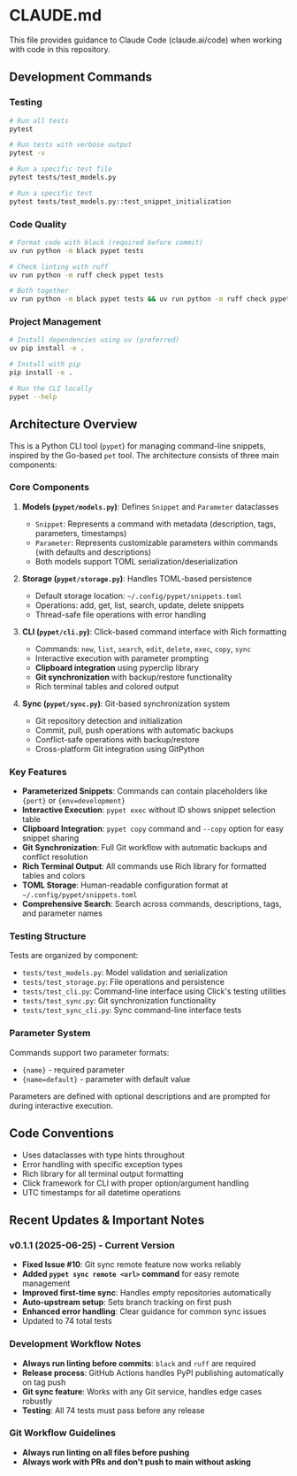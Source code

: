 # CLAUDE.md

This file provides guidance to Claude Code (claude.ai/code) when working with code in this repository.

## Development Commands

### Testing
```bash
# Run all tests
pytest

# Run tests with verbose output
pytest -v

# Run a specific test file
pytest tests/test_models.py

# Run a specific test
pytest tests/test_models.py::test_snippet_initialization
```

### Code Quality
```bash
# Format code with black (required before commit)
uv run python -m black pypet tests

# Check linting with ruff
uv run python -m ruff check pypet tests

# Both together
uv run python -m black pypet tests && uv run python -m ruff check pypet tests
```

### Project Management
```bash
# Install dependencies using uv (preferred)
uv pip install -e .

# Install with pip
pip install -e .

# Run the CLI locally
pypet --help
```

## Architecture Overview

This is a Python CLI tool (`pypet`) for managing command-line snippets, inspired by the Go-based `pet` tool. The architecture consists of three main components:

### Core Components

1. **Models (`pypet/models.py`)**: Defines `Snippet` and `Parameter` dataclasses
   - `Snippet`: Represents a command with metadata (description, tags, parameters, timestamps)
   - `Parameter`: Represents customizable parameters within commands (with defaults and descriptions)
   - Both models support TOML serialization/deserialization

2. **Storage (`pypet/storage.py`)**: Handles TOML-based persistence
   - Default storage location: `~/.config/pypet/snippets.toml`
   - Operations: add, get, list, search, update, delete snippets
   - Thread-safe file operations with error handling

3. **CLI (`pypet/cli.py`)**: Click-based command interface with Rich formatting
   - Commands: `new`, `list`, `search`, `edit`, `delete`, `exec`, `copy`, `sync`
   - Interactive execution with parameter prompting
   - **Clipboard integration** using pyperclip library
   - **Git synchronization** with backup/restore functionality
   - Rich terminal tables and colored output

4. **Sync (`pypet/sync.py`)**: Git-based synchronization system
   - Git repository detection and initialization
   - Commit, pull, push operations with automatic backups
   - Conflict-safe operations with backup/restore
   - Cross-platform Git integration using GitPython

### Key Features

- **Parameterized Snippets**: Commands can contain placeholders like `{port}` or `{env=development}`
- **Interactive Execution**: `pypet exec` without ID shows snippet selection table
- **Clipboard Integration**: `pypet copy` command and `--copy` option for easy snippet sharing
- **Git Synchronization**: Full Git workflow with automatic backups and conflict resolution
- **Rich Terminal Output**: All commands use Rich library for formatted tables and colors
- **TOML Storage**: Human-readable configuration format at `~/.config/pypet/snippets.toml`
- **Comprehensive Search**: Search across commands, descriptions, tags, and parameter names

### Testing Structure

Tests are organized by component:
- `tests/test_models.py`: Model validation and serialization
- `tests/test_storage.py`: File operations and persistence
- `tests/test_cli.py`: Command-line interface using Click's testing utilities
- `tests/test_sync.py`: Git synchronization functionality
- `tests/test_sync_cli.py`: Sync command-line interface tests

### Parameter System

Commands support two parameter formats:
- `{name}` - required parameter
- `{name=default}` - parameter with default value

Parameters are defined with optional descriptions and are prompted for during interactive execution.

## Code Conventions

- Uses dataclasses with type hints throughout
- Error handling with specific exception types
- Rich library for all terminal output formatting
- Click framework for CLI with proper option/argument handling
- UTC timestamps for all datetime operations

## Recent Updates & Important Notes

### v0.1.1 (2025-06-25) - Current Version
- **Fixed Issue #10**: Git sync remote feature now works reliably
- **Added `pypet sync remote <url>` command** for easy remote management
- **Improved first-time sync**: Handles empty repositories automatically  
- **Auto-upstream setup**: Sets branch tracking on first push
- **Enhanced error handling**: Clear guidance for common sync issues
- Updated to 74 total tests

### Development Workflow Notes
- **Always run linting before commits**: `black` and `ruff` are required
- **Release process**: GitHub Actions handles PyPI publishing automatically on tag push
- **Git sync feature**: Works with any Git service, handles edge cases robustly
- **Testing**: All 74 tests must pass before any release

### Git Workflow Guidelines

- **Always run linting on all files before pushing**
- **Always work with PRs and don't push to main without asking**
